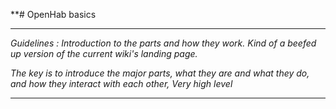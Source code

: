 **# OpenHab basics



---

*Guidelines : Introduction to the parts and how they work. Kind of a beefed up version of the current wiki's landing page.*

*The key is to introduce the major parts, what they are and what they do, and how they interact with each other, Very high level*

---


